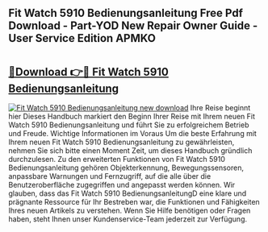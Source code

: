 ## Fit Watch 5910 Bedienungsanleitung Free Pdf Download - Part-YOD New Repair Owner Guide - User Service Edition APMKO

# <h2><a href="http://df2beox.blite.top/?on=Fit+Watch+5910+Bedienungsanleitung">🔗Download 👉🔴 Fit Watch 5910 Bedienungsanleitung</a></h2>

[![Fit Watch 5910 Bedienungsanleitung new download](https://i.imgur.com/lujVjoI.png)](http://df2beox.blite.top/?on=Fit+Watch+5910+Bedienungsanleitung)
Ihre Reise beginnt hier Dieses Handbuch markiert den Beginn Ihrer Reise mit Ihrem neuen Fit Watch 5910 Bedienungsanleitung und führt Sie zu erfolgreichem Betrieb und Freude. Wichtige Informationen im Voraus Um die beste Erfahrung mit Ihrem neuen Fit Watch 5910 Bedienungsanleitung zu gewährleisten, nehmen Sie sich bitte einen Moment Zeit, um dieses Handbuch gründlich durchzulesen. Zu den erweiterten Funktionen von Fit Watch 5910 Bedienungsanleitung gehören Objekterkennung, Bewegungssensoren, anpassbare Warnungen und Fernzugriff, auf die alle über die Benutzeroberfläche zugegriffen und angepasst werden können. Wir glauben, dass das Fit Watch 5910 BedienungsanleitungD eine klare und prägnante Ressource für Ihr Bestreben war, die Funktionen und Fähigkeiten Ihres neuen Artikels zu verstehen. Wenn Sie Hilfe benötigen oder Fragen haben, steht Ihnen unser Kundenservice-Team jederzeit zur Verfügung.
